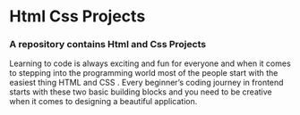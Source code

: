 # Html Css Projects
### A repository contains Html and Css Projects 


Learning to code is always exciting and fun for everyone and when it comes to stepping into the programming world most of the people start with the easiest thing HTML and CSS . Every beginner’s coding journey in frontend starts with these two basic building blocks and you need to be creative when it comes to designing a beautiful application.
